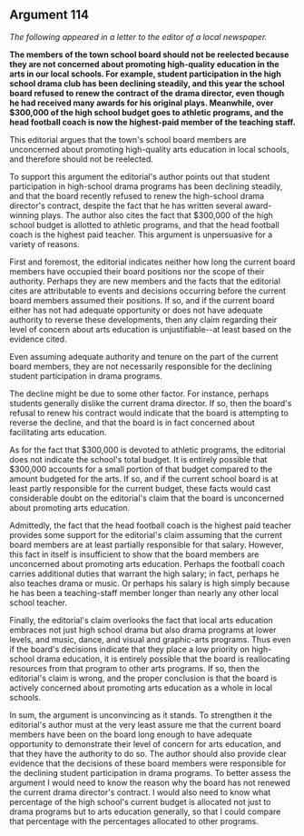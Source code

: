 
Argument 114
---------------------------

*The following appeared in a letter to the editor of a local newspaper.*

**The members of the town school board should not be reelected because they are not
concerned about promoting high-quality education in the arts in our local schools. For example,
student participation in the high school drama club has been declining steadily, and this year
the school board refused to renew the contract of the drama director, even though he had
received many awards for his original plays. Meanwhile, over $300,000 of the high school
budget goes to athletic programs, and the head football coach is now the highest-paid member
of the teaching staff.**


This editorial argues that the town's school board members are unconcerned about
promoting high-quality arts education in local schools, and therefore should not be reelected.

To support this argument the editorial's author points out that student participation in
high-school drama programs has been declining steadily, and that the board recently refused
to renew the high-school drama director's contract, despite the fact that he has written several
award-winning plays. The author also cites the fact that $300,000 of the high school budget is
allotted to athletic programs, and that the head football coach is the highest paid teacher. This
argument is unpersuasive for a variety of reasons.

First and foremost, the editorial indicates neither how long the current board members have
occupied their board positions nor the scope of their authority. Perhaps they are new members
and the facts that the editorial cites are attributable to events and decisions occurring before
the current board members assumed their positions. If so, and if the current board either has
not had adequate opportunity or does not have adequate authority to reverse these
developments, then any claim regarding their level of concern about arts education is
unjustifiable--at least based on the evidence cited.

Even assuming adequate authority and tenure on the part of the current board members,
they are not necessarily responsible for the declining student participation in drama programs.

The decline might be due to some other factor. For instance, perhaps students generally
dislike the current drama director. If so, then the board's refusal to renew his contract would
indicate that the board is attempting to reverse the decline, and that the board is in fact
concerned about facilitating arts education.

As for the fact that $300,000 is devoted to athletic programs, the editorial does not indicate
the school's total budget. It is entirely possible that $300,000 accounts for a small portion of
that budget compared to the amount budgeted for the arts. If so, and if the current school
board is at least partly responsible for the current budget, these facts would cast considerable
doubt on the editorial's claim that the board is unconcerned about promoting arts education.

Admittedly, the fact that the head football coach is the highest paid teacher provides some
support for the editorial's claim assuming that the current board members are at least
partially responsible for that salary. However, this fact in itself is insufficient to show that the
board members are unconcerned about promoting arts education. Perhaps the football coach
carries additional duties that warrant the high salary; in fact, perhaps he also teaches drama or
music. Or perhaps his salary is high simply because he has been a teaching-staff member
longer than nearly any other local school teacher.

Finally, the editorial's claim overlooks the fact that local arts education embraces not just
high school drama but also drama programs at lower levels, and music, dance, and visual and
graphic-arts programs. Thus even if the board's decisions indicate that they place a low priority
on high-school drama education, it is entirely possible that the board is reallocating resources
from that program to other arts programs. If so, then the editorial's claim is wrong, and the
proper conclusion is that the board is actively concerned about promoting arts education as a
whole in local schools.

In sum, the argument is unconvincing as it stands. To strengthen it the editorial's author
must at the very least assure me that the current board members have been on the board long
enough to have adequate opportunity to demonstrate their level of concern for arts education,
and that they have the authority to do so. The author should also provide clear evidence that
the decisions of these board members were responsible for the declining student participation
in drama programs. To better assess the argument I would need to know the reason why the
board has not renewed the current drama director's contract. I would also need to know what
percentage of the high school's current budget is allocated not just to drama programs but to
arts education generally, so that I could compare that percentage with the percentages
allocated to other programs.

